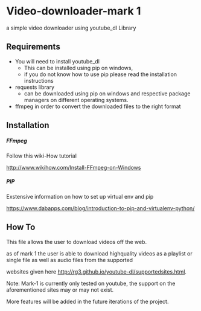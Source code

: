 # Video-downloader-mark 1

a simple video downloader using youtube_dl Library

## Requirements

* You will need to install youtube_dl
  * This can be installed using pip on windows,
  * if you do not know how to use pip please read the installation instructions
* requests library
  * can be downloaded using pip on windows and respective package managers on different operating systems.
* ffmpeg in order to convert the downloaded files to the right format

## Installation

##### FFmpeg

Follow this wiki-How tutorial

http://www.wikihow.com/Install-FFmpeg-on-Windows


##### PIP

Exstensive  information on how to set up virtual env and pip

https://www.dabapps.com/blog/introduction-to-pip-and-virtualenv-python/



## How To

This file allows the user to download videos off the web.

as of mark 1 the user is able to download highquality videos as a playlist or single file as well as audio files from the supported 

websites given here http://rg3.github.io/youtube-dl/supportedsites.html.

Note: Mark-1 is currently only tested on youtube, the support on the aforementioned sites may or may not exist. 

More features will be added in the future iterations of the project.
